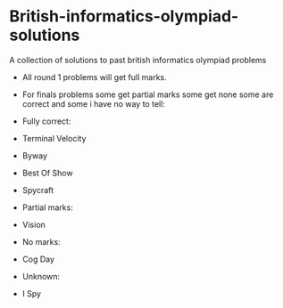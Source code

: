 # British-informatics-olympiad-solutions
A collection of solutions to past british informatics olympiad problems

* All round 1 problems will get full marks.

* For finals problems some get partial marks some get none some are correct and some i have no way to tell:

* Fully correct:
 * Terminal Velocity
 * Byway
 * Best Of Show
 * Spycraft
 
* Partial marks:
 * Vision
 
* No marks:
 * Cog Day
 
* Unknown:
 * I Spy

